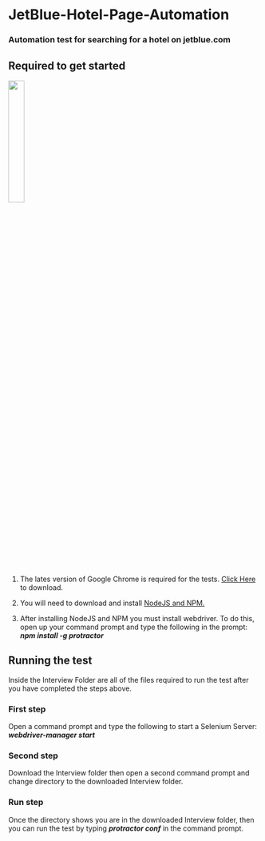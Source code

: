 # JetBlue-Hotel-Page-Automation


### Automation test for searching for a hotel on jetblue.com


## Required to get started

[<img src="https://nodejs.org/static/images/logos/nodejs-new-pantone-black.png" width="25%" height="25%">](https://nodejs.org/en/)

1. The lates version of Google Chrome is required for the tests. [Click Here](https://www.google.com/chrome/) to download.

2. You will need to download and install [NodeJS and NPM.](https://nodejs.org/en/)

3. After installing NodeJS and NPM you must install webdriver. To do this, open up your command prompt and type the following in the prompt: <b><i>npm install -g protractor</i></b>


## Running the test

Inside the Interview Folder are all of the files required to run the test after you have completed the steps above.

### First step
Open a command prompt and type the following to start a Selenium Server: <b><i>webdriver-manager start</i></b>

### Second step
Download the Interview folder then open a second command prompt and change directory to the downloaded Interview folder.

### Run step
Once the directory shows you are in the downloaded Interview folder, then you can run the test by typing <b><i>protractor conf</i></b> in the command prompt.
